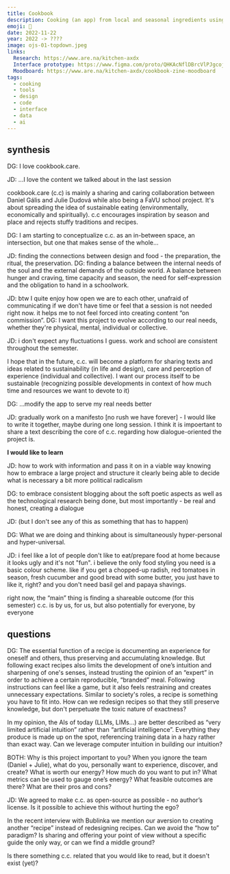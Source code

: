 ```yaml
---
title: Cookbook
description: Cooking (an app) from local and seasonal ingredients using first principles.
emoji: 🥕
date: 2022-11-22
year: 2022 -> ????
image: ojs-01-topdown.jpeg
links:
  Research: https://www.are.na/kitchen-axdx
  Interface prototype: https://www.figma.com/proto/QHKAcNflDBrcVlPJgcojVy/cookbook-(interface)?page-id=0%3A1&type=design&node-id=30-15&viewport=501%2C418%2C0.13&t=lcpyLoRERISPUhci-1&scaling=scale-down-width&starting-point-node-id=30%3A15&mode=design
  Moodboard: https://www.are.na/kitchen-axdx/cookbook-zine-moodboard
tags:
  - cooking
  - tools
  - design
  - code
  - interface
  - data
  - ai
---
```


## synthesis

DG:
I love cookbook.care.

JD:
...I love the content we talked about in the last session

cookbook.care (c.c) is mainly a sharing and caring collaboration between Daniel Gális and Julie Dudová while also being a FaVU school project. It's about spreading the idea of sustainable eating (environmentally, economically and spiritually). c.c encourages inspiration by season and place and rejects stuffy traditions and recipes.

DG:
I am starting to conceptualize c.c. as an in-between space, an intersection, but one that makes sense of the whole…

JD:
finding the connections between design and food - the preparation, the ritual, the preservation.
DG:
finding a balance between the internal needs of the soul and the external demands of the outside world. A balance between hunger and craving, time capacity and season, the need for self-expression and the obligation to hand in a schoolwork.

JD:
btw I quite enjoy how open we are to each other, unafraid of communicating if we don't have time or feel that a session is not needed right now. it helps me to not feel forced into creating content “on commission”.
DG:
I want this project to evolve according to our real needs, whether they're physical, mental, individual or collective.

JD:
i don't expect any fluctuations I guess. work and school are consistent throughout the semester.

I hope that in the future,
c.c. will become a platform for sharing texts and ideas related to sustainability (in life and design), care and perception of experience (individual and collective). I want our process itself to be sustainable (recognizing possible developments in context of how much time and resources we want to devote to it)

DG:
…modify the app to serve my real needs better

JD:
gradually work on a manifesto [no rush we have forever] - I would like to write it together, maybe during one long session. I think it is impoertant to share a text describing the core of c.c. regarding how dialogue-oriented the project is.

**I would like to learn**

JD:
how to work with information and pass it on in a viable way
knowing how to embrace a large project and structure it clearly
being able to decide what is necessary
a bit more political radicalism

DG:
to embrace consistent blogging about the soft poetic aspects as well as the technological research being done, but most importantly - be real and honest, creating a dialogue

JD:
(but I don't see any of this as something that has to happen)

DG:
What we are doing and thinking about is simultaneously hyper-personal and hyper-universal.

JD:
i feel like a lot of people don't like to eat/prepare food at home because it looks ugly and it's not "fun". i believe the only food styling you need is a basic colour scheme. like if you get a chopped-up radish, red tomatoes in season, fresh cucumber and good bread with some butter, you just have to like it, right? and you don't need basil gel and papaya shavings.

right now, the “main” thing is finding a shareable outcome (for this semester)
c.c. is by us, for us, but also potentially for everyone, by everyone

## questions

DG:
The essential function of a recipe is documenting an experience for oneself and others, thus preserving and accumulating knowledge. But following exact recipes also limits the development of one’s intuition and sharpening of one's senses, instead trusting the opinion of an “expert” in order to achieve a certain reproducible, “branded” meal. Following instructions can feel like a game, but it also feels restraining and creates unnecessary expectations. Similar to society's roles, a recipe is something you have to fit into.
How can we redesign recipes so that they still preserve knowledge, but don't perpetuate the toxic nature of exactness?

In my opinion, the AIs of today (LLMs, LIMs…) are better described as “very limited artificial intuition” rather than “artificial intelligence”. Everything they produce is made up on the spot, referencing training data in a hazy rather than exact way.
Can we leverage computer intuition in building our intuition?

BOTH:
Why is this project important to you?
When you ignore the team (Daniel + Julie), what do you, personally want to experience, discover, and create?
What is worth our energy? How much do you want to put in? What metrics can be used to gauge one’s energy?
What feasible outcomes are there? What are their pros and cons?

JD:
We agreed to make c.c. as open-source as possible - no author’s license. Is it possible to achieve this without hurting the ego?

In the recent interview with Bublinka we mention our aversion to creating another “recipe” instead of redesigning recipes. Can we avoid the “how to” paradigm? Is sharing and offering your point of view without a specific guide the only way, or can we find a middle ground?

Is there something c.c. related that you would like to read, but it doesn't exist (yet)?
